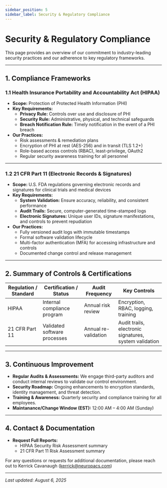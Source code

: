 ```yaml
---
sidebar_position: 5
sidebar_label: Security & Regulatory Compliance
---
```


# Security & Regulatory Compliance

This page provides an overview of our commitment to industry-leading security practices and our adherence to key regulatory frameworks.

---

## 1. Compliance Frameworks

### 1.1 Health Insurance Portability and Accountability Act (HIPAA)

- **Scope:** Protection of Protected Health Information (PHI)
- **Key Requirements:**
  - **Privacy Rule:** Controls over use and disclosure of PHI
  - **Security Rule:** Administrative, physical, and technical safeguards
  - **Breach Notification Rule:** Timely notification in the event of a PHI breach
- **Our Practices:**
  - Risk assessments & remediation plans
  - Encryption of PHI at rest (AES-256) and in transit (TLS 1.2+)
  - Role-based access controls (RBAC), least-privilege, OAuth2
  - Regular security awareness training for all personnel

---

### 1.2 21 CFR Part 11 (Electronic Records & Signatures)

- **Scope:** U.S. FDA regulations governing electronic records and signatures for clinical trials and medical devices
- **Key Requirements:**
  - **System Validation:** Ensure accuracy, reliability, and consistent performance
  - **Audit Trails:** Secure, computer-generated time-stamped logs
  - **Electronic Signatures:** Unique user IDs, signature manifestations, and controls to prevent repudiation
- **Our Practices:**
  - Fully versioned audit logs with immutable timestamps
  - Formal software validation lifecycle
  - Multi-factor authentication (MFA) for accessing infrastructure and controls
  - Documented change control and release management

---

<!-- ### 1.3 SOC 2 (Service Organization Control Report)

- **Scope:** AICPA’s Trust Services Criteria for Security, Availability, Confidentiality, Processing Integrity, and Privacy
- **Key Requirements:**
  - Defined controls mapped to each Trust Services Principle
  - Third-party audit by an independent CPA firm
  - Annual reporting and continuous monitoring
- **Our Practices:**
  - Comprehensive security policy suite and control matrix
  - Automated monitoring & alerting (SIEM integration)
  - Incident response plan with defined RACI roles
  - Annual SOC 2 Type II audit with public report available upon request

--- -->

## 2. Summary of Controls & Certifications

| Regulation / Standard | Certification / Status       | Audit Frequency      | Key Controls                                           |
| --------------------- | ---------------------------- | -------------------- | ------------------------------------------------------ |
| HIPAA                 | Internal compliance program  | Annual risk review   | Encryption, RBAC, logging, training                    |
| 21 CFR Part 11        | Validated software processes | Annual re-validation | Audit trails, electronic signatures, system validation |

<!--
| SOC 2 Type II         | Independent CPA audit (2024)    | Annual               | SIEM, incident response, policy & control assessments  | -->

---

## 3. Continuous Improvement

- **Regular Audits & Assessments:** We engage third-party auditors and conduct internal reviews to validate our control environment.
- **Security Roadmap:** Ongoing enhancements to encryption standards, identity management, and threat detection.
- **Training & Awareness:** Quarterly security and compliance training for all employees.
- **Maintanance/Change Window (EST):** 12:00 AM – 4:00 AM (Sunday)

---

## 4. Contact & Documentation

- **Request Full Reports:**
  <!-- - SOC 2 Type II audit report (available under NDA) - IN PROGRESS -->
  - HIPAA Security Risk Assessment summary
  - 21 CFR Part 11 Risk Assessment summary

For any questions or requests for additional documentation, please reach out to Kerrick Cavanaugh (kerrick@neuropacs.com)

---

_Last updated: August 6, 2025_

